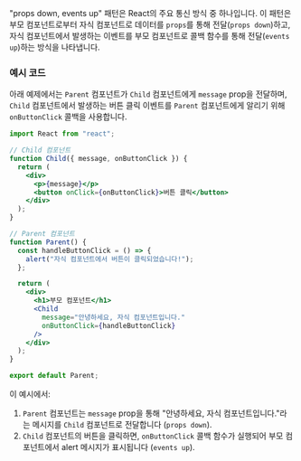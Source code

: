 "props down, events up" 패턴은 React의 주요 통신 방식 중 하나입니다. 이 패턴은 부모 컴포넌트로부터 자식 컴포넌트로 데이터를 `props`를 통해 전달(`props down`)하고, 자식 컴포넌트에서 발생하는 이벤트를 부모 컴포넌트로 콜백 함수를 통해 전달(`events up`)하는 방식을 나타냅니다.

### 예시 코드

아래 예제에서는 `Parent` 컴포넌트가 `Child` 컴포넌트에게 `message` prop을 전달하며, `Child` 컴포넌트에서 발생하는 버튼 클릭 이벤트를 `Parent` 컴포넌트에게 알리기 위해 `onButtonClick` 콜백을 사용합니다.

```jsx
import React from "react";

// Child 컴포넌트
function Child({ message, onButtonClick }) {
  return (
    <div>
      <p>{message}</p>
      <button onClick={onButtonClick}>버튼 클릭</button>
    </div>
  );
}

// Parent 컴포넌트
function Parent() {
  const handleButtonClick = () => {
    alert("자식 컴포넌트에서 버튼이 클릭되었습니다!");
  };

  return (
    <div>
      <h1>부모 컴포넌트</h1>
      <Child
        message="안녕하세요, 자식 컴포넌트입니다."
        onButtonClick={handleButtonClick}
      />
    </div>
  );
}

export default Parent;
```

이 예시에서:

1. `Parent` 컴포넌트는 `message` prop을 통해 "안녕하세요, 자식 컴포넌트입니다."라는 메시지를 `Child` 컴포넌트로 전달합니다 (`props down`).
2. `Child` 컴포넌트의 버튼을 클릭하면, `onButtonClick` 콜백 함수가 실행되어 부모 컴포넌트에서 alert 메시지가 표시됩니다 (`events up`).
